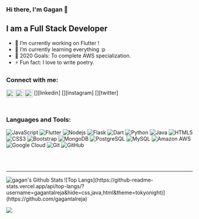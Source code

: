 ### Hi there, I'm Gagan  👋
## I am a Full Stack Developer

- 🔭 I’m currently working on Flutter !
- 🌱 I’m currently learning everything :p
- 🥅 2020 Goals: To complete AWS specialization.
- ⚡ Fun fact: I love to write poetry.

### Connect with me:

[<img align="left" alt="Gagan | LinkedIn" width="22px" src="https://cdn.jsdelivr.net/npm/simple-icons@v3/icons/linkedin.svg" />][linkedin]
[<img align="left" alt="Gagan | Instagram" width="22px" src="https://cdn.jsdelivr.net/npm/simple-icons@v3/icons/instagram.svg" />][instagram]
[<img align="left" alt="Gagan | Twitter" width="22px" src="https://cdn.jsdelivr.net/npm/simple-icons@v3/icons/twitter.svg" />][twitter]

<br />

### Languages and Tools:

![JavaScript](https://img.shields.io/badge/-JavaScript-black?style=flat-square&logo=javascript)
![Flutter](https://img.shields.io/badge/-Flutter-blue?style=flat-square&logo=flutter)
![Nodejs](https://img.shields.io/badge/-Nodejs-black?style=flat-square&logo=Node.js)
![Flask](https://img.shields.io/badge/-Flask-blue?style=flat-square&logo=flask)
![Dart](https://img.shields.io/badge/-Dart-blue?style=flat-square&logo=dart)
![Python](https://img.shields.io/badge/-Python-black?style=flat-square&logo=Python)
![Java](https://img.shields.io/badge/-java-E34A86?style=flat-square&logo=java)
![HTML5](https://img.shields.io/badge/-HTML5-E34F26?style=flat-square&logo=html5&logoColor=white)
![CSS3](https://img.shields.io/badge/-CSS3-1572B6?style=flat-square&logo=css3)
![Bootstrap](https://img.shields.io/badge/-Bootstrap-563D7C?style=flat-square&logo=bootstrap)
![MongoDB](https://img.shields.io/badge/-MongoDB-black?style=flat-square&logo=mongodb)
![PostgreSQL](https://img.shields.io/badge/-PostgreSQL-336791?style=flat-square&logo=postgresql)
![MySQL](https://img.shields.io/badge/-MySQL-black?style=flat-square&logo=mysql)
![Amazon AWS](https://img.shields.io/badge/Amazon%20AWS-232F3E?style=flat-square&logo=amazon-aws)
![Google Cloud](https://img.shields.io/badge/Google%20Cloud-black?style=flat-square&logo=google-cloud)
![Git](https://img.shields.io/badge/-Git-black?style=flat-square&logo=git)
![GitHub](https://img.shields.io/badge/-GitHub-181717?style=flat-square&logo=github)



<br />
<br />

---
<img align="left" alt="gagan's Github Stats" src="https://github-readme-stats.vercel.app/api?username=gagantalreja&theme=tokyonight&show_icons=true&hide_border=true&count_private=true" />
![Top Langs](https://github-readme-stats.vercel.app/api/top-langs/?username=gagantalreja&hide=css,java,html&theme=tokyonight)](https://github.com/gagantalreja)

![](https://komarev.com/ghpvc/?username=gagantalreja&color=green)


